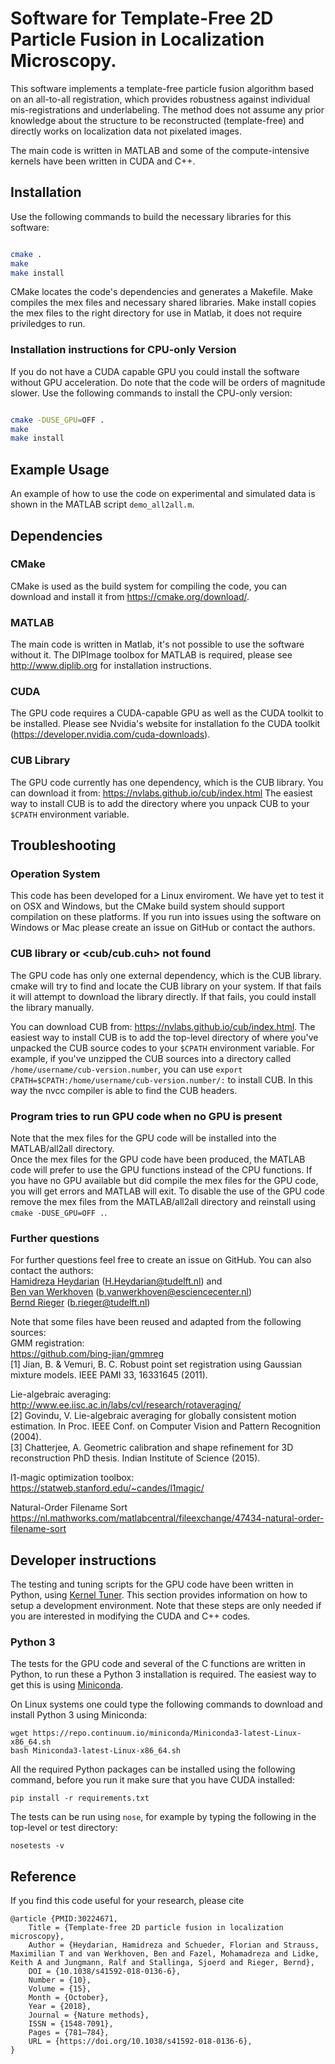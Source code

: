 # Software for Template-Free 2D Particle Fusion in Localization Microscopy.

This software implements a template-free particle fusion algorithm based on 
an all-to-all registration, which provides robustness against individual 
mis-registrations and underlabeling. The method does not assume any prior
knowledge about the structure to be reconstructed (template-free) and directly
works on localization data not pixelated images.

The main code is written in MATLAB and some of the compute-intensive kernels 
have been written in CUDA and C++.

## Installation

Use the following commands to build the necessary libraries for this software:

```bash

cmake .
make
make install
````

CMake locates the code's dependencies and generates a Makefile. Make compiles the mex files and necessary shared libraries. Make install copies the mex files to the right directory for use in Matlab, it does not require priviledges to run.

### Installation instructions for CPU-only Version

If you do not have a CUDA capable GPU you could install the software without GPU acceleration. Do note that the code will be orders of magnitude slower. Use the following commands to install the CPU-only version:
```bash

cmake -DUSE_GPU=OFF .
make
make install
```

## Example Usage

An example of how to use the code on experimental and simulated data is shown
in the MATLAB script `demo_all2all.m`. 

## Dependencies

### CMake

CMake is used as the build system for compiling the code, you can download and install it from https://cmake.org/download/.

### MATLAB

The main code is written in Matlab, it's not possible to use the software without it.
The DIPImage toolbox for MATLAB is required, please see http://www.diplib.org for installation instructions.

### CUDA

The GPU code requires a CUDA-capable GPU as well as the CUDA toolkit to be 
installed. Please see Nvidia's website for installation fo the CUDA toolkit 
(https://developer.nvidia.com/cuda-downloads).

### CUB Library

The GPU code currently has one dependency, which is the CUB library. You can 
download it from: https://nvlabs.github.io/cub/index.html The easiest way to 
install CUB is to add the directory where you unpack CUB to your ``$CPATH`` 
environment variable.


## Troubleshooting

### Operation System

This code has been developed for a Linux enviroment.
We have yet to test it on OSX and Windows, but the CMake build system should support compilation on these platforms.
If you run into issues using the software on Windows or Mac please create an issue on GitHub or contact the authors.

### CUB library or <cub/cub.cuh> not found

The GPU code has only one external dependency, which is the CUB library. 
cmake will try to find and locate the CUB library on your system. If that fails it will
attempt to download the library directly. If that fails, you could install the library manually.

You can download CUB from: https://nvlabs.github.io/cub/index.html. The easiest 
way to install CUB is to add the top-level directory of where you've 
unpacked the CUB source codes to your ``$CPATH`` environment variable. For 
example, if you've unzipped the CUB sources into a directory called 
``/home/username/cub-version.number``, you can use 
``export CPATH=$CPATH:/home/username/cub-version.number/:`` to install CUB. In this way the 
nvcc compiler is able to find the CUB headers.

### Program tries to run GPU code when no GPU is present

Note that the mex files for the GPU code will be installed into the MATLAB/all2all directory.  
Once the mex files for the GPU code have been produced, 
the MATLAB code will prefer to use the GPU functions instead of the CPU 
functions. If you have no GPU available but did compile the mex files for 
the GPU code, you will get errors and MATLAB will exit. To disable the use 
of the GPU code remove the mex files from the MATLAB/all2all directory and reinstall using ``cmake -DUSE_GPU=OFF .``.

### Further questions

For further questions feel free to create an issue on GitHub. You can also contact the authors:  
[Hamidreza Heydarian](https://hrheydarian.github.io/) (<H.Heydarian@tudelft.nl>) and  
[Ben van Werkhoven](https://github.com/benvanwerkhoven) (<b.vanwerkhoven@esciencecenter.nl>)  
[Bernd Rieger](http://homepage.tudelft.nl/z63s8/) (<b.rieger@tudelft.nl>)

Note that some files have been reused and adapted from the following sources:  
GMM registration:  
    https://github.com/bing-jian/gmmreg  
    	[1] Jian, B. & Vemuri, B. C. Robust point set registration using Gaussian mixture models. IEEE PAMI 33, 16331645 (2011).  

Lie-algebraic averaging:  
    http://www.ee.iisc.ac.in/labs/cvl/research/rotaveraging/  
    [2] Govindu, V. Lie-algebraic averaging for globally consistent motion estimation. In Proc. IEEE Conf. on Computer Vision and Pattern Recognition (2004).  
    [3] Chatterjee, A. Geometric calibration and shape refinement for 3D reconstruction PhD thesis. Indian Institute of Science (2015).
    
l1-magic optimization toolbox:  
    https://statweb.stanford.edu/~candes/l1magic/  
    
Natural-Order Filename Sort  
    https://nl.mathworks.com/matlabcentral/fileexchange/47434-natural-order-filename-sort

## Developer instructions

The testing and tuning scripts for the GPU code have been written in Python, 
using [Kernel Tuner](https://github.com/benvanwerkhoven/kernel_tuner). This 
section provides information on how to setup a development environment. Note 
that these steps are only needed if you are interested in modifying the CUDA 
and C++ codes.

### Python 3

The tests for the GPU code and several of the C functions are written in 
Python, to run these a Python 3 installation is required. The easiest way to 
get this is using [Miniconda](https://conda.io/miniconda.html).

On Linux systems one could type the following commands to download and 
install Python 3 using Miniconda:
```
wget https://repo.continuum.io/miniconda/Miniconda3-latest-Linux-x86_64.sh
bash Miniconda3-latest-Linux-x86_64.sh
```

All the required Python packages can be installed using the following command,
before you run it make sure that you have CUDA installed:
```
pip install -r requirements.txt
```

The tests can be run using ``nose``, for example by typing the following in 
the top-level or test directory:
```
nosetests -v
```
## Reference

If you find this code useful for your research, please cite

```
@article {PMID:30224671,
	Title = {Template-free 2D particle fusion in localization microscopy},
	Author = {Heydarian, Hamidreza and Schueder, Florian and Strauss, Maximilian T and van Werkhoven, Ben and Fazel, Mohamadreza and Lidke, Keith A and Jungmann, Ralf and Stallinga, Sjoerd and Rieger, Bernd},
	DOI = {10.1038/s41592-018-0136-6},
	Number = {10},
	Volume = {15},
	Month = {October},
	Year = {2018},
	Journal = {Nature methods},
	ISSN = {1548-7091},
	Pages = {781—784},
	URL = {https://doi.org/10.1038/s41592-018-0136-6},
}
```
